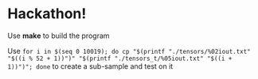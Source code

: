 # Hackathon!

Use **make** to build the program

Use `for i in $(seq 0 10019); do cp "$(printf "./tensors/%02iout.txt" "$((i % 52 + 1))")" "$(printf "./tensors_t/%05iout.txt" "$((i + 1))")"; done` to create a sub-sample and test on it